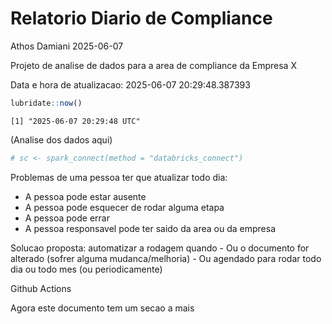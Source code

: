 # Relatorio Diario de Compliance
Athos Damiani
2025-06-07

Projeto de analise de dados para a area de compliance da Empresa X

Data e hora de atualizacao: 2025-06-07 20:29:48.387393

``` r
lubridate::now()
```

    [1] "2025-06-07 20:29:48 UTC"

(Analise dos dados aqui)

``` r
# sc <- spark_connect(method = "databricks_connect")
```

Problemas de uma pessoa ter que atualizar todo dia:

-   A pessoa pode estar ausente
-   A pessoa pode esquecer de rodar alguma etapa
-   A pessoa pode errar
-   A pessoa responsavel pode ter saido da area ou da empresa

Solucao proposta: automatizar a rodagem quando - Ou o documento for
alterado (sofrer alguma mudanca/melhoria) - Ou agendado para rodar todo
dia ou todo mes (ou periodicamente)

Github Actions

Agora este documento tem um secao a mais
